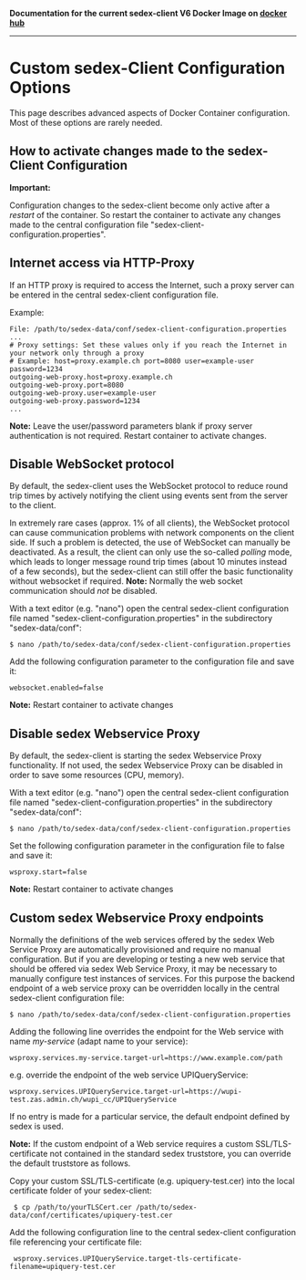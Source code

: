 **Documentation for the current sedex-client V6 Docker Image on [docker hub](https://hub.docker.com/r/sedexch/sedex-client)**

***

# Custom sedex-Client Configuration Options

This page describes advanced aspects of Docker Container configuration. Most of these options are rarely needed.

## How to activate changes made to the sedex-Client Configuration

**Important:**

Configuration changes to the sedex-client become only active after a *restart* of the container.
So restart the container to activate any changes made to the central configuration file "sedex-client-configuration.properties".


## Internet access via HTTP-Proxy
If an HTTP proxy is required to access the Internet, such a proxy server can be entered in the central sedex-client configuration file.

Example:

    File: /path/to/sedex-data/conf/sedex-client-configuration.properties
    ...
    # Proxy settings: Set these values only if you reach the Internet in your network only through a proxy
    # Example: host=proxy.example.ch port=8080 user=example-user password=1234
    outgoing-web-proxy.host=proxy.example.ch
    outgoing-web-proxy.port=8080
    outgoing-web-proxy.user=example-user
    outgoing-web-proxy.password=1234
    ...

**Note:** Leave the user/password parameters blank if proxy server authentication is not required. Restart container to activate changes.


## Disable WebSocket protocol
By default, the sedex-client uses the WebSocket protocol to reduce round trip times by actively notifying the client using events sent from the server to the client.

In extremely rare cases (approx. 1% of all clients), the WebSocket protocol can cause communication problems with network components on the client side.
If such a problem is detected, the use of WebSocket can manually be deactivated.
As a result, the client can only use the so-called *polling* mode, which leads to longer message round trip times (about 10 minutes instead of a few seconds), but the sedex-client can still offer the basic functionality without websocket if required. **Note:** Normally the web socket communication should *not* be disabled. 

With a text editor (e.g. "nano") open the central sedex-client configuration file named "sedex-client-configuration.properties" in the subdirectory "sedex-data/conf":

    $ nano /path/to/sedex-data/conf/sedex-client-configuration.properties

Add the following configuration parameter to the configuration file and save it:

    websocket.enabled=false
    
**Note:** Restart container to activate changes    


## Disable sedex Webservice Proxy
By default, the sedex-client is starting the sedex Webservice Proxy functionality. If not used, the sedex Webservice Proxy can be disabled in order to save some resources (CPU, memory).

With a text editor (e.g. "nano") open the central sedex-client configuration file named "sedex-client-configuration.properties" in the subdirectory "sedex-data/conf":

    $ nano /path/to/sedex-data/conf/sedex-client-configuration.properties

Set the following configuration parameter in the configuration file to false and save it:

    wsproxy.start=false

**Note:** Restart container to activate changes


## Custom sedex Webservice Proxy endpoints

Normally the definitions of the web services offered by the sedex Web Service Proxy are automatically provisioned and require no manual configuration. But if you are developing or testing a new web service that should be offered via sedex Web Service Proxy, it may be necessary to manually configure test instances of services.
For this purpose the backend endpoint of a web service proxy can be overridden locally in the central sedex-client configuration file:

    $ nano /path/to/sedex-data/conf/sedex-client-configuration.properties

Adding the following line overrides the endpoint for the Web service with name *my-service* (adapt name to your service):

    wsproxy.services.my-service.target-url=https://www.example.com/path  

e.g. override the endpoint of the web service UPIQueryService:
    
    wsproxy.services.UPIQueryService.target-url=https://wupi-test.zas.admin.ch/wupi_cc/UPIQueryService 

If no entry is made for a particular service, the default endpoint defined by sedex is used.

**Note:**
If the custom endpoint of a Web service requires a custom SSL/TLS-certificate not contained in the standard sedex truststore, you can override the default truststore as follows.

Copy your custom SSL/TLS-certificate (e.g. upiquery-test.cer) into the local certificate folder of your sedex-client:

     $ cp /path/to/yourTLSCert.cer /path/to/sedex-data/conf/certificates/upiquery-test.cer

Add the following configuration line to the central sedex-client configuration file referencing your certificate file:
    
     wsproxy.services.UPIQueryService.target-tls-certificate-filename=upiquery-test.cer  

